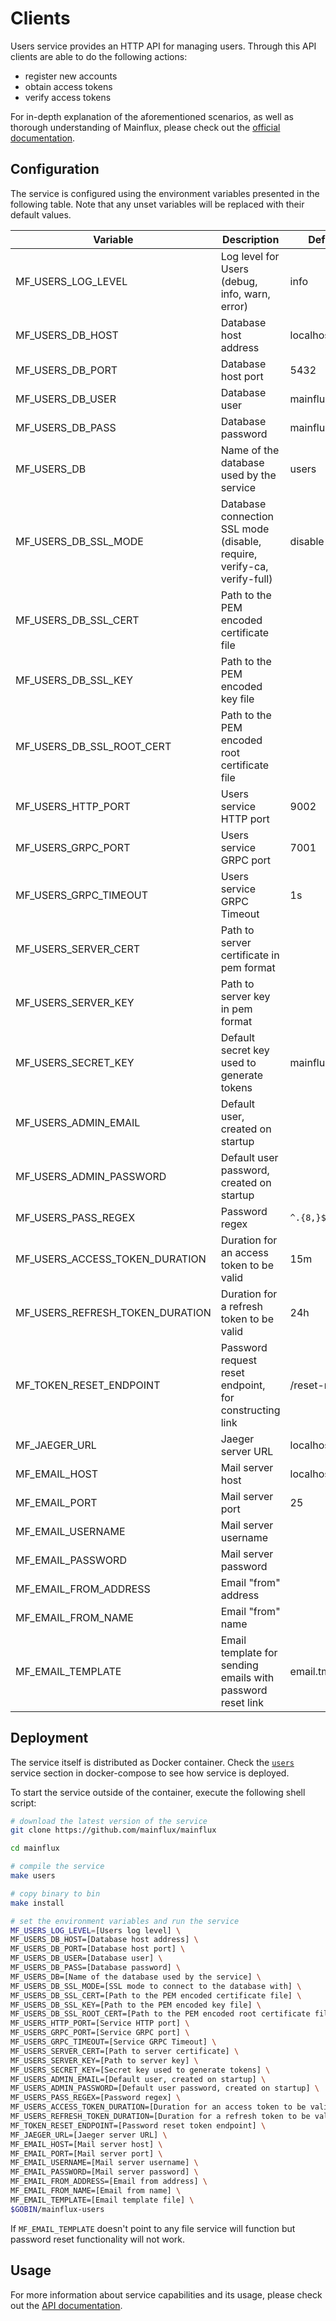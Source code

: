 # Clients

Users service provides an HTTP API for managing users. Through this API clients
are able to do the following actions:

- register new accounts
- obtain access tokens
- verify access tokens

For in-depth explanation of the aforementioned scenarios, as well as thorough
understanding of Mainflux, please check out the [official documentation][doc].

## Configuration

The service is configured using the environment variables presented in the
following table. Note that any unset variables will be replaced with their
default values.

| Variable                        | Description                                                             | Default        |
| ------------------------------- | ----------------------------------------------------------------------- | -------------- |
| MF_USERS_LOG_LEVEL              | Log level for Users (debug, info, warn, error)                          | info           |
| MF_USERS_DB_HOST                | Database host address                                                   | localhost      |
| MF_USERS_DB_PORT                | Database host port                                                      | 5432           |
| MF_USERS_DB_USER                | Database user                                                           | mainflux       |
| MF_USERS_DB_PASS                | Database password                                                       | mainflux       |
| MF_USERS_DB                     | Name of the database used by the service                                | users          |
| MF_USERS_DB_SSL_MODE            | Database connection SSL mode (disable, require, verify-ca, verify-full) | disable        |
| MF_USERS_DB_SSL_CERT            | Path to the PEM encoded certificate file                                |                |
| MF_USERS_DB_SSL_KEY             | Path to the PEM encoded key file                                        |                |
| MF_USERS_DB_SSL_ROOT_CERT       | Path to the PEM encoded root certificate file                           |                |
| MF_USERS_HTTP_PORT              | Users service HTTP port                                                 | 9002           |
| MF_USERS_GRPC_PORT              | Users service GRPC port                                                 | 7001           |
| MF_USERS_GRPC_TIMEOUT           | Users service GRPC Timeout                                              | 1s             |
| MF_USERS_SERVER_CERT            | Path to server certificate in pem format                                |                |
| MF_USERS_SERVER_KEY             | Path to server key in pem format                                        |                |
| MF_USERS_SECRET_KEY             | Default secret key used to generate tokens                              | mainflux       |
| MF_USERS_ADMIN_EMAIL            | Default user, created on startup                                        |                |
| MF_USERS_ADMIN_PASSWORD         | Default user password, created on startup                               |                |
| MF_USERS_PASS_REGEX             | Password regex                                                          | `^.{8,}$$`     |
| MF_USERS_ACCESS_TOKEN_DURATION  | Duration for an access token to be valid                                | 15m            |
| MF_USERS_REFRESH_TOKEN_DURATION | Duration for a refresh token to be valid                                | 24h            |
| MF_TOKEN_RESET_ENDPOINT         | Password request reset endpoint, for constructing link                  | /reset-request |
| MF_JAEGER_URL                   | Jaeger server URL                                                       | localhost:6831 |
| MF_EMAIL_HOST                   | Mail server host                                                        | localhost      |
| MF_EMAIL_PORT                   | Mail server port                                                        | 25             |
| MF_EMAIL_USERNAME               | Mail server username                                                    |                |
| MF_EMAIL_PASSWORD               | Mail server password                                                    |                |
| MF_EMAIL_FROM_ADDRESS           | Email "from" address                                                    |                |
| MF_EMAIL_FROM_NAME              | Email "from" name                                                       |                |
| MF_EMAIL_TEMPLATE               | Email template for sending emails with password reset link              | email.tmpl     |

## Deployment

The service itself is distributed as Docker container. Check the [`users`](https://github.com/mainflux/mainflux/blob/master/docker/docker-compose.yml#L109-L143) service section in docker-compose to see how service is deployed.

To start the service outside of the container, execute the following shell script:

```bash
# download the latest version of the service
git clone https://github.com/mainflux/mainflux

cd mainflux

# compile the service
make users

# copy binary to bin
make install

# set the environment variables and run the service
MF_USERS_LOG_LEVEL=[Users log level] \
MF_USERS_DB_HOST=[Database host address] \
MF_USERS_DB_PORT=[Database host port] \
MF_USERS_DB_USER=[Database user] \
MF_USERS_DB_PASS=[Database password] \
MF_USERS_DB=[Name of the database used by the service] \
MF_USERS_DB_SSL_MODE=[SSL mode to connect to the database with] \
MF_USERS_DB_SSL_CERT=[Path to the PEM encoded certificate file] \
MF_USERS_DB_SSL_KEY=[Path to the PEM encoded key file] \
MF_USERS_DB_SSL_ROOT_CERT=[Path to the PEM encoded root certificate file] \
MF_USERS_HTTP_PORT=[Service HTTP port] \
MF_USERS_GRPC_PORT=[Service GRPC port] \
MF_USERS_GRPC_TIMEOUT=[Service GRPC Timeout] \
MF_USERS_SERVER_CERT=[Path to server certificate] \
MF_USERS_SERVER_KEY=[Path to server key] \
MF_USERS_SECRET_KEY=[Secret key used to generate tokens] \
MF_USERS_ADMIN_EMAIL=[Default user, created on startup] \
MF_USERS_ADMIN_PASSWORD=[Default user password, created on startup] \
MF_USERS_PASS_REGEX=[Password regex] \
MF_USERS_ACCESS_TOKEN_DURATION=[Duration for an access token to be valid] \
MF_USERS_REFRESH_TOKEN_DURATION=[Duration for a refresh token to be valid] \
MF_TOKEN_RESET_ENDPOINT=[Password reset token endpoint] \
MF_JAEGER_URL=[Jaeger server URL] \
MF_EMAIL_HOST=[Mail server host] \
MF_EMAIL_PORT=[Mail server port] \
MF_EMAIL_USERNAME=[Mail server username] \
MF_EMAIL_PASSWORD=[Mail server password] \
MF_EMAIL_FROM_ADDRESS=[Email from address] \
MF_EMAIL_FROM_NAME=[Email from name] \
MF_EMAIL_TEMPLATE=[Email template file] \
$GOBIN/mainflux-users
```

If `MF_EMAIL_TEMPLATE` doesn't point to any file service will function but password reset functionality will not work.

## Usage

For more information about service capabilities and its usage, please check out
the [API documentation](https://api.mainflux.io/?urls.primaryName=users-openapi.yml).

[doc]: https://docs.mainflux.io